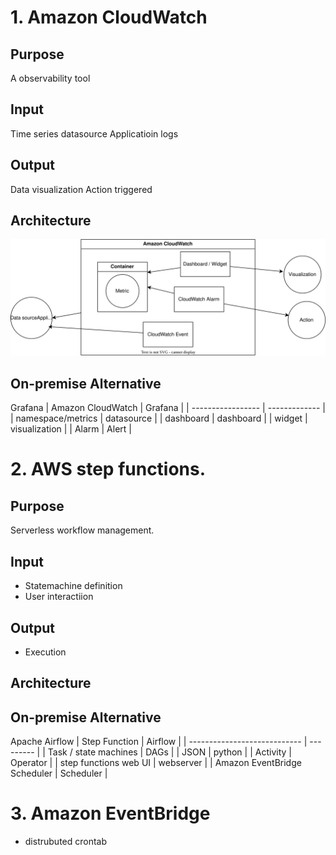 # 1. Amazon CloudWatch
## Purpose
A observability tool

## Input
Time series datasource
Applicatioin logs
## Output
Data visualization
Action triggered
## Architecture 
![](aws-cloudwatch.drawio.svg)
## On-premise Alternative
Grafana
| Amazon CloudWatch | Grafana       |
| ----------------- | ------------- |
| namespace/metrics | datasource    |
| dashboard         | dashboard     |
| widget            | visualization |
| Alarm             | Alert         |



# 2. AWS step functions.
## Purpose
Serverless workflow management.

## Input
- Statemachine definition
- User interactiion
## Output
- Execution
## Architecture 

## On-premise Alternative
Apache Airflow
| Step Function                | Airflow   |
| ---------------------------- | --------- |
| Task / state machines        | DAGs      |
| JSON                         | python    |
| Activity                     | Operator  |
| step functions web UI        | webserver |
| Amazon EventBridge Scheduler | Scheduler |

# 3. Amazon EventBridge
- distrubuted crontab